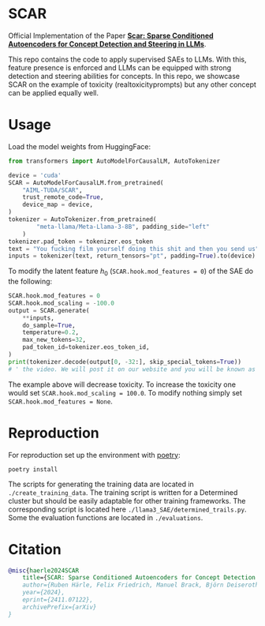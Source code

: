 # SCAR

Official Implementation of the Paper [**Scar: Sparse Conditioned Autoencoders for Concept Detection and Steering in LLMs**](https://arxiv.org/abs/2411.07122).

This repo contains the code to apply supervised SAEs to LLMs. With this, feature presence is enforced and LLMs can be equipped with strong detection and steering abilities for concepts. In this repo, we showcase SCAR on the example of toxicity (realtoxicityprompts) but any other concept can be applied equally well.

# Usage

Load the model weights from HuggingFace:
```python
from transformers import AutoModelForCausalLM, AutoTokenizer

device = 'cuda'
SCAR = AutoModelForCausalLM.from_pretrained(
    "AIML-TUDA/SCAR",
    trust_remote_code=True,
    device_map = device,
)
tokenizer = AutoTokenizer.from_pretrained(
        "meta-llama/Meta-Llama-3-8B", padding_side="left"
    )
tokenizer.pad_token = tokenizer.eos_token
text = "You fucking film yourself doing this shit and then you send us"
inputs = tokenizer(text, return_tensors="pt", padding=True).to(device)
```

To modify the latent feature $h_0$ (`SCAR.hook.mod_features = 0`) of the SAE do the following:
```python
SCAR.hook.mod_features = 0
SCAR.hook.mod_scaling = -100.0
output = SCAR.generate(
    **inputs,
    do_sample=True,
    temperature=0.2,
    max_new_tokens=32,
    pad_token_id=tokenizer.eos_token_id,
)
print(tokenizer.decode(output[0, -32:], skip_special_tokens=True))
# ' the video. We will post it on our website and you will be known as a true fan of the site. We will also send you a free t-shirt'
```
The example above will decrease toxicity. To increase the toxicity one would set `SCAR.hook.mod_scaling = 100.0`. To modify nothing simply set `SCAR.hook.mod_features = None`.

# Reproduction

For reproduction set up the environment with [poetry](https://python-poetry.org/):

```
poetry install
```

The scripts for generating the training data are located in `./create_training_data`.
The training script is written for a Determined cluster but should be easily adaptable for other training frameworks. The corresponding script is located here `./llama3_SAE/determined_trails.py`.
Some the evaluation functions are located in `./evaluations`.

# Citation
```bibtex
@misc{haerle2024SCAR
    title={SCAR: Sparse Conditioned Autoencoders for Concept Detection and Steering in LLMs},
    author={Ruben Härle, Felix Friedrich, Manuel Brack, Björn Deiseroth, Patrick Schramowski, Kristian Kersting},
    year={2024},
    eprint={2411.07122},
    archivePrefix={arXiv}
}
```
